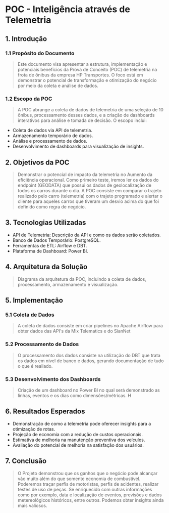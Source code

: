 # POC - Inteligência através de Telemetria

## 1. Introdução

### 1.1 Propósito do Documento
> Este documento visa apresentar a estrutura, implementação e potenciais benefícios da Prova de Conceito (POC) de telemetria na frota de ônibus da empresa HP Transportes. O foco está em demonstrar o potencial de transformação e otimização do negócio por meio da coleta e análise de dados.

### 1.2 Escopo da POC
> A POC abrange a coleta de dados de telemetria de uma seleção de 10 ônibus, processamento desses dados, e a criação de dashboards interativos para análise e tomada de decisão. O escopo inclui:

* Coleta de dados via API de telemetria.
* Armazenamento temporário de dados.
* Análise e processamento de dados.
* Desenvolvimento de dashboards para visualização de insights.
## 2. Objetivos da POC
> Demonstrar o potencial de impacto da telemetria no Aumento da eficiência operacional.
> Como primeiro teste, iremos ler os dados do endpoint (GEODATA) que possui os dados de geolocalização de todos os carros
> durante o dia. A POC consiste em comparar o trajeto realizado pelo carro (telemetria) com o trajeto programado e alertar 
> o cliente para aqueles carros que tiveram um desvio acima do que foi definido como regra de negócio.
## 3. Tecnologias Utilizadas
* API de Telemetria: Descrição da API e como os dados serão coletados.
* Banco de Dados Temporário: PostgreSQL.
* Ferramentas de ETL: Airflow e DBT.
* Plataforma de Dashboard: Power BI.
## 4. Arquitetura da Solução
> Diagrama da arquitetura da POC, incluindo a coleta de dados, processamento, armazenamento e visualização.

## 5. Implementação
### 5.1 Coleta de Dados
> A coleta de dados consiste em criar pipelines no Apache Airflow para obter dados das API's da Mix Telematics e do SianNet


### 5.2 Processamento de Dados
> O processamento dos dados consiste na utilização do DBT que trata os dados em nível de banco e dados, gerando documentação de 
> tudo o que é realiado.

### 5.3 Desenvolvimento dos Dashboards
> Criação de um dashboard no Power BI no qual será demonstrado as linhas, eventos e os dias como dimensões/métricas.
> H

## 6. Resultados Esperados
* Demonstração de como a telemetria pode oferecer insights para a otimização de rotas.
* Projeção de economia com a redução de custos operacionais.
* Estimativa de melhoria na manutenção preventiva dos veículos.
* Avaliação do potencial de melhoria na satisfação dos usuários.
## 7. Conclusão
> O Projeto demonstrou que os ganhos que o negócio pode alcançar vão muito além do que somente economia de combustível.
> Poderemos traçar perfis de motoristas, perfis de acidentes, realizar testes de uso de peças. Se enriquecido com outras informações
> como por exemplo, data e localização de eventos, previsões e dados metereológicos históricos, entre outros. Podemos obter insights
> ainda mais valiosos.
> 
